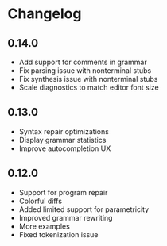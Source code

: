 # Changelog

## 0.14.0

- Add support for comments in grammar
- Fix parsing issue with nonterminal stubs
- Fix synthesis issue with nonterminal stubs
- Scale diagnostics to match editor font size

## 0.13.0

- Syntax repair optimizations
- Display grammar statistics
- Improve autocompletion UX

## 0.12.0

- Support for program repair
- Colorful diffs
- Added limited support for parametricity
- Improved grammar rewriting
- More examples
- Fixed tokenization issue